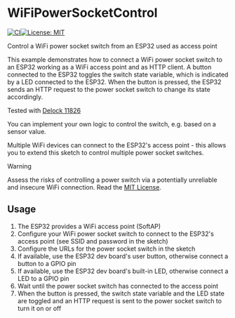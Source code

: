 # WiFiPowerSocketControl

[![CI](https://github.com/matthias-bs/WiFiPowerSocketControl/actions/workflows/CI.yml/badge.svg)](https://github.com/matthias-bs/BresserWeatherSensorReceiver/actions/workflows/CI.yml)[![License: MIT](https://img.shields.io/badge/license-MIT-green)](https://github.com/matthias-bs/WiFiPowerSocketControl/blob/main/LICENSE)
<!-- [![GitHub release](https://img.shields.io/github/release/matthias-bs/WiFiPowerSocketControl?maxAge=3600)](https://github.com/matthias-bs/WiFiPowerSocketControl/releases) -->


Control a WiFi power socket switch from an ESP32 used as access point

This example demonstrates how to connect a WiFi power socket switch to an ESP32 working
as a WiFi access point and as HTTP client. A button connected to the ESP32 toggles the
switch state variable, which is indicated by a LED connected to the ESP32. When the button is
pressed, the ESP32 sends an HTTP request to the power socket switch to change its state
accordingly.

Tested with [Delock 11826](https://www.delock.com/produkt/11826/merkmale.html)

You can implement your own logic to control the switch, e.g. based on a sensor value.

Multiple WiFi devices can connect to the ESP32's access point - this allows you to extend
this sketch to control multiple power socket switches.

> [!WARNING]  
> Assess the risks of controlling a power switch via a potentially unreliable and insecure WiFi connection.
> Read the [MIT License](LICENSE).

## Usage

1. The ESP32 provides a WiFi access point (SoftAP)
2. Configure your WiFi power socket switch to connect to the ESP32's access point
   (see SSID and password in the sketch)
3. Configure the URLs for the power socket switch in the sketch
4. If available, use the ESP32 dev board's user button, otherwise connect a button to a GPIO pin
5. If available, use the ESP32 dev board's built-in LED, otherwise connect a LED to a GPIO pin
6. Wait until the power socket switch has connected to the access point
7. When the button is pressed, the switch state variable and the LED state are toggled
   and an HTTP request is sent to the power socket switch to turn it on or off
